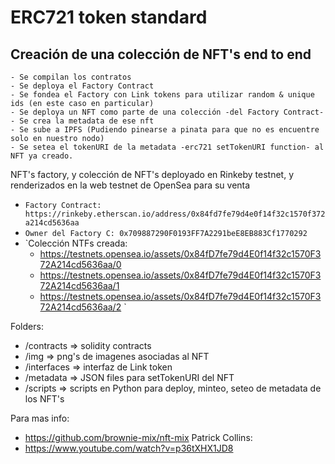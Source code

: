 # ERC721 token standard
## Creación de una colección de NFT's end to end 

```shell
- Se compilan los contratos
- Se deploya el Factory Contract
- Se fondea el Factory con Link tokens para utilizar random & unique ids (en este caso en particular)
- Se deploya un NFT como parte de una colección -del Factory Contract-
- Se crea la metadata de ese nft
- Se sube a IPFS (Pudiendo pinearse a pinata para que no es encuentre solo en nuestro nodo)
- Se setea el tokenURI de la metadata -erc721 setTokenURI function- al NFT ya creado. 
```

NFT's factory, y colección de NFT's deployado en Rinkeby testnet, y renderizados en la web testnet de OpenSea para su venta
- `Factory Contract: https://rinkeby.etherscan.io/address/0x84fd7fe79d4e0f14f32c1570f372a214cd5636aa`
- `Owner del Factory C: 0x709887290F0193FF7A2291beE8EB883Cf1770292`
- `Colección NTFs creada: 
    - https://testnets.opensea.io/assets/0x84fD7fe79d4E0f14f32c1570F372A214cd5636aa/0
    - https://testnets.opensea.io/assets/0x84fD7fe79d4E0f14f32c1570F372A214cd5636aa/1
    - https://testnets.opensea.io/assets/0x84fD7fe79d4E0f14f32c1570F372A214cd5636aa/2
    `

Folders:
- /contracts => solidity contracts
- /img => png's de imagenes asociadas al NFT
- /interfaces => interfaz de Link token
- /metadata => JSON files para setTokenURI del NFT
- /scripts => scripts en Python para deploy, minteo, seteo de metadata de los NFT's

Para mas info: 
- https://github.com/brownie-mix/nft-mix
Patrick Collins:
- https://www.youtube.com/watch?v=p36tXHX1JD8

